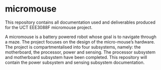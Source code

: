 # micromouse
This repository contains all documentation used and deliverables produced for the UCT EEE3088F micromouse project.

A micromouse is a battery powered robot whose goal is to navigate through a maze. The project focuses on the design of the micro-mouse’s hardware. The project is compartmentalised into four subsystems, namely: the motherboard, the processor, power and sensing. The processor subsystem and motherboard subsystem have been completed. This repository will contain the power subsystem and sensing subsystem documentation. 
